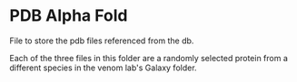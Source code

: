 # PDB Alpha Fold

File to store the pdb files referenced from the db.

Each of the three files in this folder are a randomly selected protein from a different species in the venom lab's Galaxy folder.